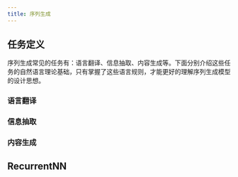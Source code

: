 ```yaml
---
title: 序列生成
---
```


## 任务定义

序列生成常见的任务有：语言翻译、信息抽取、内容生成等。下面分别介绍这些任务的自然语言理论基础，只有掌握了这些语言规则，才能更好的理解序列生成模型的设计思想。

### 语言翻译

### 信息抽取

### 内容生成

## RecurrentNN

